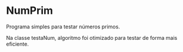 # NumPrim
Programa simples para testar números primos. 

Na classe testaNum, algoritmo foi otimizado para testar de forma mais eficiente.
